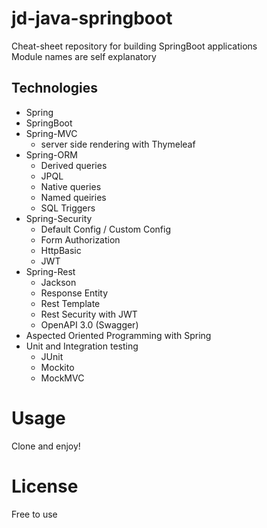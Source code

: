 # jd-java-springboot
Cheat-sheet repository for building SpringBoot applications <br>
Module names are self explanatory

## Technologies
- Spring
- SpringBoot
- Spring-MVC
    - server side rendering with Thymeleaf
- Spring-ORM
    - Derived queries
    - JPQL
    - Native queries
    - Named queiries
    - SQL Triggers
- Spring-Security
    - Default Config / Custom Config
    - Form Authorization
    - HttpBasic
    - JWT
- Spring-Rest
    - Jackson
    - Response Entity
    - Rest Template
    - Rest Security with JWT
    - OpenAPI 3.0 (Swagger)
- Aspected Oriented Programming with Spring
- Unit and Integration testing
    - JUnit
    - Mockito
    - MockMVC

# Usage
Clone and enjoy!

# License
Free to use
